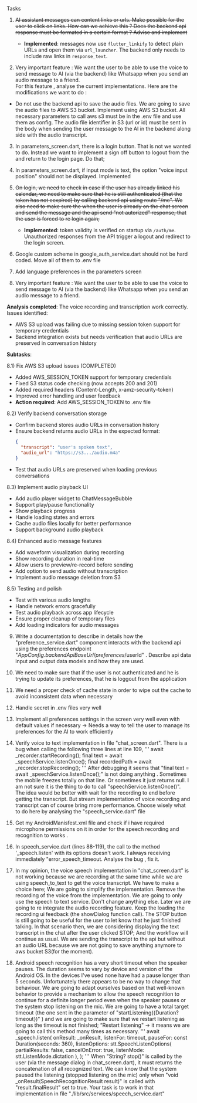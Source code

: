 Tasks

1) ~~AI assistant messages can content links or urls. Make possible for the user to click on links. How can we achieve this  ? Does the backend api response must be formated in a certain format ? Advise and implement~~
   - **Implemented**: messages now use `flutter_linkify` to detect plain URLs and open them via `url_launcher`. The backend only needs to include raw links in `response_text`.

2) Very important feature : We want the user to be able to use the voice to send message to AI (via the backend) like Whatsapp when you send an audio message to a friend.  
For this feature , analyse the current implementations. Here are the modifications we want to do : 
- Do not use the backend api to save the audio files. We are going to save the audio files to AWS S3 bucket. Implement using AWS S3 bucket. All necessary parameters to call aws s3 must be in the .env file and use them as config.
The audio file  identifier in S3 (url or id) must be sent in the body when sending the user message to the AI in the backend along side with the audio transcript. 

3) In parameters_screen.dart, there is a login button. That is not we wanted to do. Instead we want to implement a sign off button to logout from the and return to the login page. Do that;

4) In parameters_screen.dart, if input mode is text, the option "voice input position" should not be displayed. Implemented
5) ~~On login, we need to check in case if the user has already linked his calendar, we need to make sure that he is still authenticated (that the token has not eexpired) by calling backend api using route "/me". We also need to make sure the when the user is already on the chat screen and send the message and the api send "not autorized" response, that the user is forced to re login again;~~
   - **Implemented**: token validity is verified on startup via `/auth/me`. Unauthorized responses from the API trigger a logout and redirect to the login screen.
6) Google custom scheme in google_auth_service.dart should not be hard coded. Move all of them to .env file

7) Add language preferences in the parameters screen

8) Very important feature : We want the user to be able to use the voice to send message to AI (via the backend) like Whatsapp when you send an audio message to a friend.

**Analysis completed**: The voice recording and transcription work correctly. Issues identified:
- AWS S3 upload was failing due to missing session token support for temporary credentials
- Backend integration exists but needs verification that audio URLs are preserved in conversation history

**Subtasks**:

8.1) Fix AWS S3 upload issues (COMPLETED)
   - Added AWS_SESSION_TOKEN support for temporary credentials
   - Fixed S3 status code checking (now accepts 200 and 201)
   - Added required headers (Content-Length, x-amz-security-token)
   - Improved error handling and user feedback
   - **Action required**: Add AWS_SESSION_TOKEN to .env file

8.2) Verify backend conversation storage
   - Confirm backend stores audio URLs in conversation history
   - Ensure backend returns audio URLs in the expected format:
     ```json
     {
       "transcript": "user's spoken text",
       "audio_url": "https://s3.../audio.m4a"
     }
     ```
   - Test that audio URLs are preserved when loading previous conversations

8.3) Implement audio playback UI
   - Add audio player widget to ChatMessageBubble
   - Support play/pause functionality
   - Show playback progress
   - Handle loading states and errors
   - Cache audio files locally for better performance
   - Support background audio playback

8.4) Enhanced audio message features
   - Add waveform visualization during recording
   - Show recording duration in real-time
   - Allow users to preview/re-record before sending
   - Add option to send audio without transcription
   - Implement audio message deletion from S3

8.5) Testing and polish
   - Test with various audio lengths
   - Handle network errors gracefully
   - Test audio playback across app lifecycle
   - Ensure proper cleanup of temporary files
   - Add loading indicators for audio messages  

9) Write a documentation to describe in details how the "preference_service.dart" component interacts with the backend api using the preferences endpoint "${AppConfig.backendApiBaseUrl}/preferences/$userId" . Describe api data input and output data models and how they are used. 

10) We need to make sure that if the user is not authenticated and he is trying to update its preferences, that he is loggout from the application

11) We need a proper check of cache state in order to wipe out the cache to avoid inconsistent data when necessary

12) Handle secret in .env files very well
 
13) Implement all preferences settings in the screen very well even with default values if necessary -> Needs a way to tell the user to manage its preferences for the AI to work efficiently

14) Verify voice to text implementation in file "chat_screen.dart". There is a bug when calling the following three lines  at line 109,
'''
    await _recorder.startRecording();
    final text = await _speechService.listenOnce();
    final recordedPath = await _recorder.stopRecording();
'''
After debugging it seems that "final text = await _speechService.listenOnce();" is not doing anything . Sometimes the mobile freezes totally on that line. Or sometimes it just returns null. I am not sure it is the thing to do to call "speechService.listenOnce()". 
The idea would be better with wait for the recording to end before getting the transcript. But stream implementation of voice recording and transcript can of course bring more performance. Choose wisely what to do here by analysing the "speech_service.dart" file

15) Get my AndroidManisfest.xml file and check if i have required microphone permissions on it in order for the speech recording and recognition to works .

16) In speech_service.dart (lines 88-119), the call to the method '_speech.listen' with its options doesn't work. I always receiving immediately "error_speech_timeout. Analyse the bug , fix it. 

17) In my opinion,   the voice speech implementation in "chat_screen.dart" is not working because we are recording at the same time  while we are using speech_to_text to get the voice transcript.
We have to make a choice here; We are going to simplify the implementation. Remove the recording of the voice from the implementation. We are going to only use the speech to text service. Don't change anything else. Later we are going to re integrate the audio recording feature. 
Keep the loading the recording ui feedback (the showDialog function call). The STOP button is still going to be useful for the user to let know that he just finished talking. In that scenario then, we are considering displaying the text transcript in the chat after the user clicked STOP; And the workflow will 
continue as usual. We are sending the transcript to the api but without an audio URL because we are not going to save anything anymore to aws bucket S3(for the moment).  
18) Android speech recognition has a very short timeout when the speaker pauses. The duration seems to vary by device and version of the Android OS. In the devices I've used none have  had a pause longer than 5 seconds. Unfortunately there appears to be no way to change that behaviour. 
We are going to adapt ourselves based on that well-known behavior to provide a mechanism to allow  the speech recognition to continue for a definite longer period  even when the speaker pauses or the system stop listening on the mic. We are going to have a total target timeout (the one sent in the parameter of "startListening({Duration? timeout})" ) and we are going to make sure that we restart listening as long as the timeout is not finished;
“Restart listening" -> it means we are going to call this method many times as necessary.
'''
      await _speech.listen(
        onResult: _onResult,
        listenFor: timeout,
        pauseFor: const Duration(seconds: 360),
        listenOptions: stt.SpeechListenOptions(
          partialResults: false, cancelOnError: true, listenMode: stt.ListenMode.dictation
        ),
      );
'''
When "String? stop()" is called by the user (via the message dialog in chat_screen.dart), it must returns the concatenation of all recognized text. 
We can know that the system paused the listening (stopped listening on the mic) only when "void _onResult(SpeechRecognitionResult result)" is called with "result.finalResult" set to true.
Your task is to work in that implementation in file "./lib/src/services/speech_service.dart"